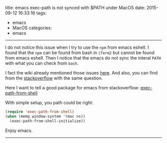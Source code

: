 title: emacs exec-path is not synced with $PATH under MacOS
date: 2015-09-12 16:33:16
tags:
  - emacs
  - MacOS
categories:
  - emacs
---

I do not notice this issue when I try to use the `npm` from emacs eshell.
I found that the `npm` can be found from bash in `iTerm2` but cannot be found from emacs eshell.
Then I notice that the emacs do not sync the interal `PATH` with what you can check from `bash`.


<!--more-->

I fact the wiki already mentioned those issues [here](http://emacswiki.org/emacs/EmacsApp).
And also, you can find from the [stackoverflow](http://stackoverflow.com/questions/16676826/making-the-path-and-other-environment-variables-available-in-emacs) with the same question.

Here I want to tell a good package for emacs from stackoverflow:
[exec-path-from-shell](https://github.com/purcell/exec-path-from-shell)

With simple setup, you path could be right:
```lisp
(require 'exec-path-from-shell)
(when (memq window-system '(mac ns))
  (exec-path-from-shell-initialize))
```

Enjoy emacs.




---
